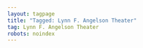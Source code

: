 ```yaml
---
layout: tagpage
title: "Tagged: Lynn F. Angelson Theater"
tag: Lynn F. Angelson Theater
robots: noindex
---
```

